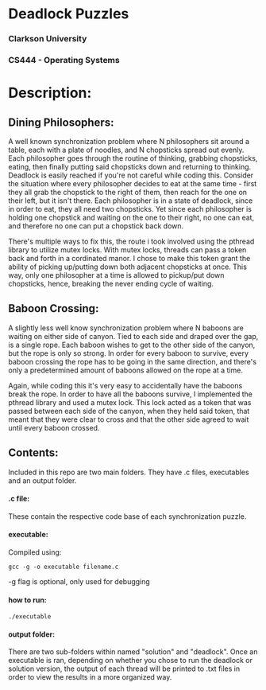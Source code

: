 # Deadlock Puzzles
### Clarkson University
### CS444 - Operating Systems
###  
# Description:
## Dining Philosophers:
A well known synchronization problem where N philosophers sit around a table, each with a plate of noodles, and N chopsticks spread out evenly. Each philosopher goes through the routine of thinking, grabbing chopsticks, eating, then finally putting said chopsticks down and returning to thinking. Deadlock is easily reached if you're not careful while coding this. Consider the situation where every philosopher decides to eat at the same time - first they all grab the chopstick to the right of them, then reach for the one on their left, but it isn't there. Each philosopher is in a state of deadlock, since in order to eat, they all need two chopsticks. Yet since each philosopher is holding one chopstick and waiting on the one to their right, no one can eat, and therefore no one can put a chopstick back down. 

There's multiple ways to fix this, the route i took involved using the pthread library to utilize mutex locks. With mutex locks, threads can pass a token back and forth in a cordinated manor. I chose to make this token grant the ability of picking up/putting down both adjacent chopsticks at once. This way, only one philosopher at a time is allowed to pickup/put down chopsticks, hence, breaking the never ending cycle of waiting.

## Baboon Crossing:
A slightly less well know synchronization problem where N baboons are waiting on either side of canyon. Tied to each side and draped over the gap, is a single rope. Each baboon wishes to get to the other side of the canyon, but the rope is only so strong. In order for every baboon to survive, every baboon crossing the rope has to be going in the same direction, and there's only a predetermined amount of baboons allowed on the rope at a time. 

Again, while coding this it's very easy to accidentally have the baboons break the rope. In order to have all the baboons survive, I implemented the pthread library and used a mutex lock. This lock acted as a token that was passed between each side of the canyon, when they held said token, that meant that they were clear to cross and that the other side agreed to wait until every baboon crossed.

## Contents:
Included in this repo are two main folders. They have .c files, executables and an output folder.
#### .c file:
These contain the respective code base of each synchronization puzzle.
#### executable:
Compiled using:

    gcc -g -o executable filename.c

-g flag is optional, only used for debugging
#### how to run:
    ./executable
#### output folder:
There are two sub-folders within named "solution" and "deadlock". Once an executable is ran, depending on whether you chose to run the deadlock or solution version, the output of each thread will be printed to .txt files in order to view the results in a more organized way.
